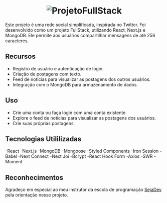 <h1 align="center">
  <img alt="ProjetoFullStack" title="#SocialDev" src="./Social-Dev-logo.png" />
</h1>

Este projeto é uma rede social simplificada, inspirada no Twitter. Foi desenvolvido como um projeto FullStack, utilizando React, Next.js e MongoDB. Ele permite aos usuários compartilhar mensagens de até 256 caracteres.

## Recursos

- Registro de usuário e autenticação de login.
- Criação de postagens com texto.
- Feed de notícias para visualizar as postagens dos outros usuários.
- Integração com o MongoDB para armazenamento de dados.

## Uso

- Crie uma conta ou faça login com uma conta existente.
- Explore o feed de notícias para visualizar as postagens dos usuários.
- Crie suas próprias postagens.

## Tecnologias Utililizadas

-React
-Next.js
-MongoDB
-Mongoose
-Styled Components
-Iron Session
-Babel
-Next Connect
-Next Joi
-Bcrypt
-React Hook Form
-Axios
-SWR
-Moment

## Reconhecimentos

Agradeço em especial ao meu instrutor da escola de programação [SejaDev](https://www.linkedin.com/company/seja-dev/) pela orientação nesse projeto.